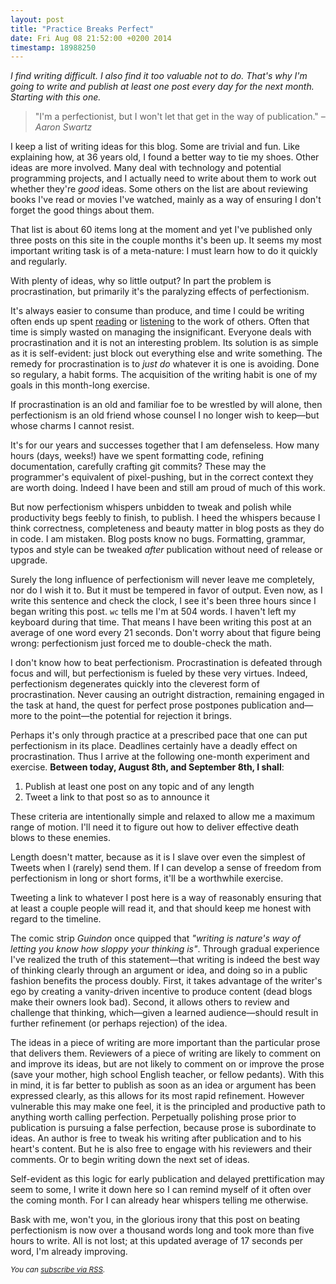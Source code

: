 ```yaml
---
layout: post
title: "Practice Breaks Perfect"
date: Fri Aug 08 21:52:00 +0200 2014
timestamp: 18988250
---
```


_I find writing difficult. I also find it too valuable not to do. That's why I'm going to write and publish at least one post every day for the next month. Starting with this one._

> "I'm a perfectionist, but I won't let that get in the way of publication." _–Aaron Swartz_

I keep a list of writing ideas for this blog. Some are trivial and fun. Like explaining how, at 36 years old, I found a better way to tie my shoes. Other ideas are more involved. Many deal with technology and potential programming projects, and I actually need to write about them to work out whether they're _good_ ideas. Some others on the list are about reviewing books I've read or movies I've watched, mainly as a way of ensuring I don't forget the good things about them.

That list is about 60 items long at the moment and yet I've published only three posts on this site in the couple months it's been up. It seems my most important writing task is of a meta-nature: I must learn how to do it quickly and regularly.

With plenty of ideas, why so little output? In part the problem is procrastination, but primarily it's the paralyzing effects of perfectionism.

It's always easier to consume than produce, and time I could be writing often ends up spent [reading](/reading) or [listening](/listening) to the work of others. Often that time is simply wasted on managing the insignificant. Everyone deals with procrastination and it is not an interesting problem. Its solution is as simple as it is self-evident: just block out everything else and write something. The remedy for procrastination is to _just do_ whatever it is one is avoiding. Done so regulary, a habit forms. The acquisition of the writing habit is one of my goals in this month-long exercise.

If procrastination is an old and familiar foe to be wrestled by will alone, then perfectionism is an old friend whose counsel I no longer wish to keep—but whose charms I cannot resist.

It's for our years and successes together that I am defenseless. How many hours (days, weeks!) have we spent formatting code, refining documentation, carefully crafting git commits? These may the programmer's equivalent of pixel-pushing, but in the correct context they are worth doing. Indeed I have been and still am proud of much of this work.

But now perfectionism whispers unbidden to tweak and polish while productivity begs feebly to finish, to publish. I heed the whispers because I think correctness, completeness and beauty matter in blog posts as they do in code. I am mistaken. Blog posts know no bugs. Formatting, grammar, typos and style can be tweaked _after_ publication without need of release or upgrade.

Surely the long influence of perfectionism will never leave me completely, nor do I wish it to. But it must be tempered in favor of output. Even now, as I write this sentence and check the clock, I see it's been three hours since I began writing this post. `wc` tells me I'm at 504 words. I haven't left my keyboard during that time. That means I have been writing this post at an average of one word every 21 seconds. Don't worry about that figure being wrong: perfectionism just forced me to double-check the math.

I don't know how to beat perfectionism. Procrastination is defeated through focus and will, but perfectionism is fueled by these very virtues. Indeed, perfectionism degenerates quickly into the cleverest form of procrastination. Never causing an outright distraction, remaining engaged in the task at hand, the quest for perfect prose postpones publication and—more to the point—the potential for rejection it brings.

Perhaps it's only through practice at a prescribed pace that one can put perfectionism in its place. Deadlines certainly have a deadly effect on procrastination. Thus I arrive at the following one-month experiment and exercise. **Between today, August 8th, and September 8th, I shall**:

 1. Publish at least one post on any topic and of any length
 2. Tweet a link to that post so as to announce it

These criteria are intentionally simple and relaxed to allow me a maximum range of motion. I'll need it to figure out how to deliver effective death blows to these enemies.
 
Length doesn't matter, because as it is I slave over even the simplest of Tweets when I (rarely) send them. If I can develop a sense of freedom from perfectionism in long or short forms, it'll be a worthwhile exercise.

Tweeting a link to whatever I post here is a way of reasonably ensuring that at least a couple people will read it, and that should keep me honest with regard to the timeline.

The comic strip _Guindon_ once quipped that _"writing is nature's way of letting you know how sloppy your thinking is"_. Through gradual experience I've realized the truth of this statement—that writing is indeed the best way of thinking clearly through an argument or idea, and doing so in a public fashion benefits the process doubly. First, it takes advantage of the writer's ego by creating a vanity-driven incentive to produce content (dead blogs make their owners look bad). Second, it allows others to review and challenge that thinking, which—given a learned audience—should result in further refinement (or perhaps rejection) of the idea.

The ideas in a piece of writing are more important than the particular prose that delivers them. Reviewers of a piece of writing are likely to comment on and improve its ideas, but are not likely to comment on or improve the prose (save your mother, high school English teacher, or fellow pedants). With this in mind, it is far better to publish as soon as an idea or argument has been expressed clearly, as this allows for its most rapid refinement. However vulnerable this may make one feel, it is the principled and productive path to anything worth calling perfection. Perpetually polishing prose prior to publication is pursuing a false perfection, because prose is subordinate to ideas. An author is free to tweak his writing after publication and to his heart's content. But he is also free to engage with his reviewers and their comments. Or to begin writing down the next set of ideas.

Self-evident as this logic for early publication and delayed prettification may seem to some, I write it down here so I can remind myself of it often over the coming month. For I can already hear whispers telling me otherwise.

Bask with me, won't you, in the glorious irony that this post on beating perfectionism is now over a thousand words long and took more than five hours to write. All is not lost; at this updated average of 17 seconds per word, I'm already improving.

<small>_You can [subscribe via RSS](http://feed.chris.beams.io/atom.xml)._</small>
